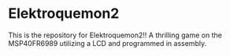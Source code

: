 # Elektroquemon2
This is the repository for Elektroquemon2!! A thrilling game on the MSP40FR6989 utilizing a LCD and programmed in assembly.
